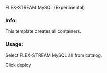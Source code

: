 FLEX-STREAM MySQL (Experimental)

### Info:

 This template creates all containers.

### Usage:

 Select FLEX-STREAM MySQL all from catalog.

 Click deploy
